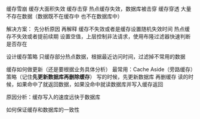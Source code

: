 缓存雪崩 缓存大面积失效
缓存击穿 热点缓存失效，数据库被击穿
缓存穿透 大量不存在数据（数据既不在缓存中 也不在数据库中）

解决方案： 先分析原因 再解释
缓存不失效或者是缓存设置随机失效时间
热点缓存不失效或者提前续期
设置空值，上层控制非法请求，使用布隆过滤器快速判断是否存在


设计缓存策略
只缓存部分热点数据，根据最近访问时间，过滤掉不常用的数据

缓存如何做更新（还是要根据业务具体分析）
最常用：Cache Aside（旁路缓存）策略（记住**先更新数据库再删除缓存**）
写的时候，先更新数据库 再删缓存
读的时候，如果命中了就返回数据，如果没命中就读数据库并写入缓存返回

原因分析：缓存写入的速度远快于数据库



如何保证缓存和数据库的一致性
